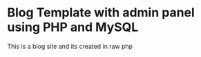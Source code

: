# Blog Template with admin panel using PHP and MySQL #

This is a blog site and its created in raw php
